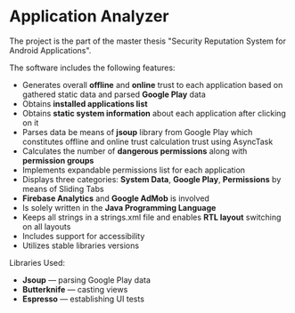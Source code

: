 # Application Analyzer

The project is the part of the master thesis "Security Reputation System for Android Applications".

The software includes the following features:

* Generates overall **offline** and **online** trust to each application based on
gathered static data and parsed **Google Play** data
* Obtains **installed applications list**
* Obtains **static system information** about each application after clicking on
it
* Parses data be means of **jsoup** library from Google Play which constitutes
offline and online trust calculation trust using AsyncTask
* Calculates the number of **dangerous permissions** along with **permission
groups**
* Implements expandable permissions list for each application
* Displays three categories: **System Data**, **Google Play**, **Permissions** by
means of Sliding Tabs
* **Firebase Analytics** and **Google AdMob** is involved
* Is solely written in the **Java Programming Language**
* Keeps all strings in a strings.xml file and enables **RTL layout**
switching on all layouts
* Includes support for accessibility
* Utilizes stable libraries versions

Libraries Used:
* **Jsoup** — parsing Google Play data
* **Butterknife** — casting views
* **Espresso** — establishing UI tests
